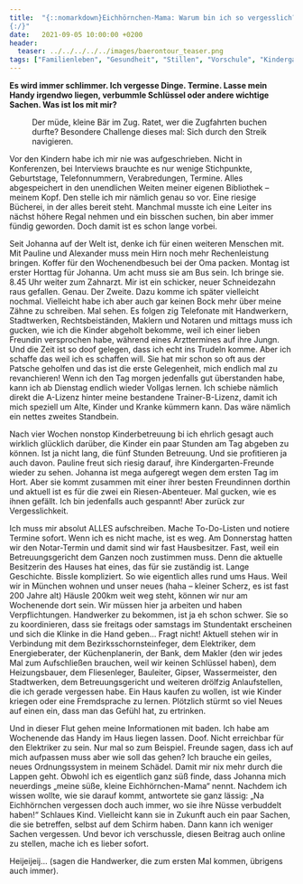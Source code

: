 ```yaml
---
title:  "{::nomarkdown}Eichhörnchen-Mama: Warum bin ich so vergesslich?
{:/}"
date:   2021-09-05 10:00:00 +0200
header:
  teaser: ../../../../../images/baerontour_teaser.png
tags: ["Familienleben", "Gesundheit", "Stillen", "Vorschule", "Kindergarten", "Wohnen mit Kindern", "Altbausanierung"]
---
```


**Es wird immer schlimmer. Ich vergesse Dinge. Termine. Lasse mein Handy irgendwo liegen, verbummle Schlüssel oder andere wichtige Sachen. Was ist los mit mir?**

<figure>
  <img src="../../../../../images/baerontour.png" alt="">
  <figcaption>Der müde, kleine Bär im Zug. Ratet, wer die Zugfahrten buchen durfte? Besondere Challenge dieses mal: Sich durch den Streik navigieren.</figcaption>
</figure>  

Vor den Kindern habe ich mir nie was aufgeschrieben. Nicht in Konferenzen, bei Interviews brauchte es nur wenige Stichpunkte, Geburtstage, Telefonnummern, Verabredungen, Termine. Alles abgespeichert in den unendlichen Weiten meiner eigenen Bibliothek – meinem Kopf. Den stelle ich mir nämlich genau so vor. Eine riesige Bücherei, in der alles bereit steht. Manchmal musste ich eine Leiter ins nächst höhere Regal nehmen und ein bisschen suchen, bin aber immer fündig geworden. Doch damit ist es schon lange vorbei. 

Seit Johanna auf der Welt ist, denke ich für einen weiteren Menschen mit. Mit Pauline und Alexander muss mein Hirn noch mehr Rechenleistung bringen. Koffer für den Wochenendbesuch bei der Oma packen. Montag ist erster Horttag für Johanna. Um acht muss sie am Bus sein. Ich bringe sie. 8.45 Uhr weiter zum Zahnarzt. Mir ist ein schicker, neuer Schneidezahn raus gefallen. Genau. Der Zweite. Dazu komme ich später vielleicht nochmal. Vielleicht habe ich aber auch gar keinen Bock mehr über meine Zähne zu schreiben. Mal sehen. Es folgen zig Telefonate mit Handwerkern, Stadtwerken, Rechtsbeiständen, Maklern und Notaren und mittags muss ich gucken, wie ich die Kinder abgeholt bekomme, weil ich einer lieben Freundin versprochen habe, während eines Arzttermines auf ihre Jungn. Und die Zeit ist so doof gelegen, dass ich echt ins Trudeln komme. Aber ich schaffe das weil ich es schaffen will. Sie hat mir schon so oft aus der Patsche geholfen und das ist die erste Gelegenheit, mich endlich mal zu revanchieren! Wenn ich den Tag morgen jedenfalls gut überstanden habe, kann ich ab Dienstag endlich wieder Vollgas lernen. Ich schiebe nämlich direkt die A-Lizenz hinter meine bestandene Trainer-B-Lizenz, damit ich mich speziell um Alte, Kinder und Kranke kümmern kann. Das wäre nämlich ein nettes zweites Standbein. 

Nach vier Wochen nonstop Kinderbetreuung bi ich ehrlich gesagt auch wirklich glücklich darüber, die Kinder ein paar Stunden am Tag abgeben zu können. Ist ja nicht lang, die fünf Stunden Betreuung. Und sie profitieren ja auch davon. Pauline freut sich riesig darauf, ihre Kindergarten-Freunde wieder zu sehen. Johanna ist mega aufgeregt wegen dem ersten Tag im Hort. Aber sie kommt zusammen mit einer ihrer besten Freundinnen dorthin und aktuell ist es für die zwei ein Riesen-Abenteuer. Mal gucken, wie es ihnen gefällt. Ich bin jedenfalls auch gespannt! Aber zurück zur Vergesslichkeit.

Ich muss mir absolut ALLES aufschreiben. Mache To-Do-Listen und notiere Termine sofort. Wenn ich es nicht mache, ist es weg. Am Donnerstag hatten wir den Notar-Termin und damit sind wir fast Hausbesitzer. Fast, weil ein Betreuungsgericht dem Ganzen noch zustimmen muss. Denn die aktuelle Besitzerin des Hauses hat eines, das für sie zuständig ist. Lange Geschichte. Bissle kompliziert. So wie eigentlich alles rund ums Haus. Weil wir in München wohnen und unser neues (haha – kleiner Scherz, es ist fast 200 Jahre alt) Häusle 200km weit weg steht, können wir nur am Wochenende dort sein. Wir müssen hier ja arbeiten und haben Verpflichtungen. Handwerker zu bekommen, ist ja eh schon schwer. Sie so zu koordinieren, dass sie freitags oder samstags im Stundentakt erscheinen und sich die Klinke in die Hand geben… Fragt nicht! Aktuell stehen wir in Verbindung mit dem Bezirksschornsteinfeger, dem Elektriker, dem Energieberater, der Küchenplanerin, der Bank, dem Makler (den wir jedes Mal zum Aufschließen brauchen, weil wir keinen Schlüssel haben), dem Heizungsbauer, dem Fliesenleger, Bauleiter, Gipser, Wassermeister, den Stadtwerken, dem Betreuungsgericht und weiteren drölfzig Anlaufstellen, die ich gerade vergessen habe. Ein Haus kaufen zu wollen, ist wie Kinder kriegen oder eine Fremdsprache zu lernen. Plötzlich stürmt so viel Neues auf einen ein, dass man das Gefühl hat, zu ertrinken. 

Und in dieser Flut gehen meine Informationen mit baden. Ich habe am Wochenende das Handy im Haus liegen lassen. Doof. Nicht erreichbar für den Elektriker zu sein. Nur mal so zum Beispiel. Freunde sagen, dass ich auf mich aufpassen muss aber wie soll das gehen? Ich brauche ein geiles, neues Ordnungssystem in meinem Schädel. Damit mir nix mehr durch die Lappen geht. Obwohl ich es eigentlich ganz süß finde, dass Johanna mich neuerdings „meine süße, kleine Eichhörnchen-Mama“ nennt. Nachdem ich wissen wollte, wie sie darauf kommt, antwortete sie ganz lässig: „Na Eichhörnchen vergessen doch auch immer, wo sie ihre Nüsse verbuddelt haben!“ Schlaues Kind. Vielleicht kann sie in Zukunft auch ein paar Sachen, die sie betreffen, selbst auf dem Schirm haben. Dann kann ich weniger Sachen vergessen. Und bevor ich verschussle, diesen Beitrag auch online zu stellen, mache ich es lieber sofort. 

Heijeijeij… (sagen die Handwerker, die zum ersten Mal kommen, übrigens auch immer).

 
 
 
 


   


 



 






 






 


 
 






















 








 

   



















  












 






 





  


  






					 


 
 








